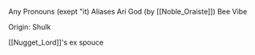 Any Pronouns (exept "it)
Aliases
 Ari
 God (by [[Noble_Oraiste]])
 Bee
 Vibe

Origin: Shulk

[[Nugget_Lord]]'s ex spouce